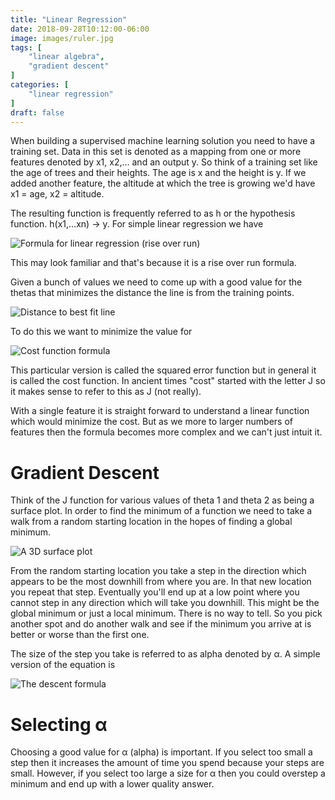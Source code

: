 ```yaml
---
title: "Linear Regression"
date: 2018-09-28T10:12:00-06:00
image: images/ruler.jpg
tags: [
    "linear algebra",
    "gradient descent"
]
categories: [
    "linear regression"
]
draft: false
---
```


When building a supervised machine learning solution you need to have a training set. Data in this set is denoted as a mapping from one or more features denoted by x1, x2,… and an output y. So think of a training set like the age of trees and their heights. The age is x and the height is y. If we added another feature, the altitude at which the tree is growing we'd have x1 = age, x2 = altitude. 

The resulting function is frequently referred to as h or the hypothesis function. h(x1,…xn) -> y. For simple linear regression we have 

![Formula for linear regression (rise over run)](/images/linearRegression/linear_regression_formula.png)

This may look familiar and that's because it is a rise over run formula. 

Given a bunch of values we need to come up with a good value for the thetas that minimizes the distance the line is from the training points.

![Distance to best fit line](/images/linearRegression/distance_to_line.png)

To do this we want to minimize the value for 

![Cost function formula](/images/linearRegression/cost_function.png)

This particular version is called the squared error function but in general it is called the cost function. In ancient times "cost" started with the letter J so it makes sense to refer to this as J (not really).

With a single feature it is straight forward to understand a linear function which would minimize the cost. But as we more to larger numbers of features then the formula becomes more complex and we can't just intuit it. 

# Gradient Descent

Think of the J function for various values of theta 1 and theta 2 as being a surface plot. In order to find the minimum of a function we need to take a walk from a random starting location in the hopes of finding a global minimum. 

![A 3D surface plot](/images/linearRegression/descent.png)

From the random starting location you take a step in the direction which appears to be the most downhill from where you are. In that new location you repeat that step. Eventually you'll end up at a low point where you cannot step in any direction which will take you downhill. This might be the global minimum or just a local minimum. There is no way to tell. So you pick another spot and do another walk and see if the minimum you arrive at is better or worse than the first one.

The size of the step you take is referred to as alpha denoted by α. A simple version of the equation is

![The descent formula](/images/linearRegression/steps.png)

# Selecting α

Choosing a good value for α (alpha) is important. If you select too small a step then it increases the amount of time you spend because your steps are small. However, if you select too large a size for α then you could overstep a minimum and end up with a lower quality answer.